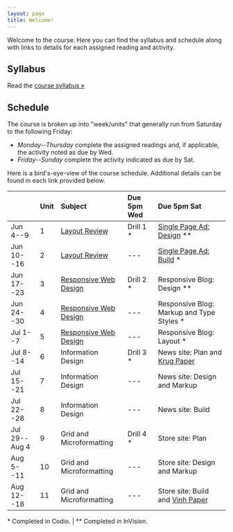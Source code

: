 ```yaml
---
layout: page
title: Welcome!
---
```

Welcome to the course. Here you can find the syllabus and schedule along with links to details for each assigned reading and activity.

## Syllabus

Read the [course syllabus &raquo;](/docs/syllabus.pdf)

## Schedule

The course is broken up into "week/units" that generally run from Saturday to the following Friday:

* *Monday--Thursday* complete the assigned readings and, if applicable, the activity noted as due by Wed.
* *Friday--Sunday* complete the activity indicated as due by Sat.

Here is a bird's-eye-view of the course schedule. Additional details can be found in each link provided below.

|               | Unit | Subject                  | Due 5pm Wed | Due 5pm Sat                               |
|---------------|:-----|:-------------------------|:------------|:------------------------------------------|
| Jun 4--9      | 1    | [Layout Review][l0]      | Drill 1 *   | [Single Page Ad: Design][pr1] \*\*        |
| Jun 10--16    | 2    | [Layout Review][l0]      | ---         | [Single Page Ad: Build][pr1] \*           |
| Jun 17--23    | 3    | [Responsive Web Design][l1] | Drill 2 *   | Responsive Blog: Design \*\*              |
| Jun 24--30    | 4    | [Responsive Web Design][l1] | ---         | Responsive Blog: Markup and Type Styles * |
| Jul 1--7      | 5    | [Responsive Web Design][l1] | ---         | Responsive Blog: Layout *                 |
| Jul 8--14     | 6    | Information Design       | Drill 3 *   | News site: Plan and [Krug Paper][rp1]     |
| Jul 15--21    | 7    | Information Design       | ---         | News site: Design and Markup              |
| Jul 22--28    | 8    | Information Design       | ---         | News site: Build                          |
| Jul 29--Aug 4 | 9    | Grid and Microformatting | Drill 4 *   | Store site: Plan                          |
| Aug 5--11     | 10   | Grid and Microformatting | ---         | Store site: Design and Markup             |
| Aug 12--18    | 11   | Grid and Microformatting | ---         | Store site: Build and [Vinh Paper][rp2]   |

\* Completed in Codio. \| \*\* Completed in InVision.

[l0]: /lessons/00-introduction.html
[l1]: /lessons/01-responsive-obile-first.html
[l5]: /lessons/02-wordpress-themes.html

[pr1]: /activities/pr01.html
[pr2]: /activities/mp02.html
[pr3]: /activities/mp03.html
[pr4]: /activities/mp04.html
[rp1]: /activities/rp1-krug.html
[rp2]: /activities/rp2-vinh.html
